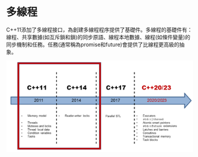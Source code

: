 # 多線程

C++11添加了多線程接口，為創建多線程程序提供了基礎件。多線程的基礎件有：線程、共享數據(如互斥鎖和鎖)的同步原語、線程本地數據、線程(如條件變量)的同步機制和任務。任務(通常稱為promise和future)會提供了比線程更高級的抽象。

![](../../../images/detail/multithreading/1.png)